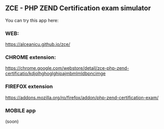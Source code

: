 ## ZCE - PHP ZEND Certification exam simulator

You can try this app here: 

### WEB:

https://alceanicu.github.io/zce/

### CHROME extension:

https://chrome.google.com/webstore/detail/zce-php-zend-certificatio/kdjolhghoglghipajmbmlmldbpncimge

### FIREFOX extension 

https://addons.mozilla.org/ro/firefox/addon/php-zend-certification-exam/

### MOBILE app

(soon)
